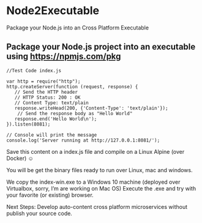 # Node2Executable
Package your Node.js into an Cross Platform Executable

## Package your Node.js project into an executable using https://npmjs.com/pkg

	//Test Code index.js

	var http = require("http");
	http.createServer(function (request, response) {
	   // Send the HTTP header
	   // HTTP Status: 200 : OK
	   // Content Type: text/plain
	   response.writeHead(200, {'Content-Type': 'text/plain'});
		// Send the response body as "Hello World"
	   response.end('Hello World\n');
	}).listen(8081);

	// Console will print the message
	console.log('Server running at http://127.0.0.1:8081/');

Save this content on a index.js file and compile on a Linux Alpine (over Docker) ☺
 

 
You will be get the binary files ready to run over Linux, mac and windows.
 
We copy the index-win.exe to a Windows 10 machine (deployed over Virtualbox, sorry, I’m are working on Mac OS)
Execute the .exe and try with your favorite (or existing) browser.
 
 
Next Steps: Develop auto-content cross platform microservices without publish your source code.
